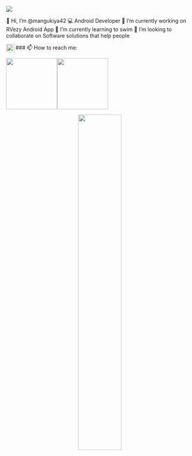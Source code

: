 <!---
mangukiya42/mangukiya42 is a ✨ special ✨ repository because its `README.md` (this file) appears on your GitHub profile.
You can click the Preview link to take a look at your changes.
--->

![](https://komarev.com/ghpvc/?username=mangukiya42&color=blue&style=flat)

👋 Hi, I’m @mangukiya42
💻 Android Developer
🔭 I’m currently working on RVezy Android App
🌱 I’m currently learning to swim
💞️ I’m looking to collaborate on Software solutions that help people
 
<p>
### 📫 How to reach me:
<a href="https://twitter.com/ravirajcm">
  <img align="left" alt="Raviraj Mangukiya | Twitter" width="22px" src="https://raw.githubusercontent.com/peterthehan/peterthehan/master/assets/twitter.svg" />
</a>
</p>

<img height="137px" src="https://github-readme-stats.vercel.app/api?username=mangukiya42&hide_title=true&hide_border=true&show_icons=true&include_all_commits=true&count_private=true&line_height=21&text_color=000&icon_color=000&bg_color=0,ea6161,ffc64d,fffc4d,52fa5a&theme=graywhite" /><!-- wi*quL3fcV --><img height="137px" src="https://github-readme-stats.vercel.app/api/top-langs/?username=mangukiya42&hide=html&hide_title=true&hide_border=true&layout=compact&langs_count=6&exclude_repo=comp426,Redventures-Movie-Quotes&text_color=000&icon_color=fff&bg_color=0,52fa5a,4dfcff,c64dff&theme=graywhite" />

<p align="center">
  <a href="https://github.com/mangukiya42"><span>
    <img width="48%" src="https://github-readme-streak-stats.herokuapp.com/?user=mangukiya42&theme=radical" />
    </span></a>
</p>
</div>
